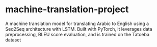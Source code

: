 # machine-translation-project
A machine translation model for translating Arabic to English using a Seq2Seq architecture with LSTM. Built with PyTorch, it leverages data preprocessing, BLEU score evaluation, and is trained on the Tatoeba dataset
